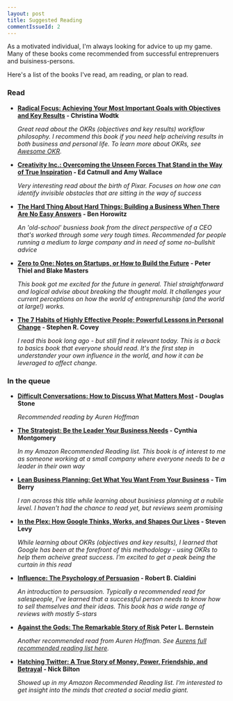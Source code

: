 ```yaml
---
layout: post
title: Suggested Reading
commentIssueId: 2
---
```


As a motivated individual, I'm always looking for advice to up my game. Many of these books come recommended from successful entreprenuers and buisiness-persons.

Here's a list of the books I've read, am reading, or plan to read.

### Read

* **[Radical Focus: Achieving Your Most Important Goals with Objectives and Key Results](http://amzn.to/2q8v7Ql) - Christina Wodtk**

	*Great read about the OKRs (objectives and key results) workflow philosophy. I recommend this book if you need help acheiving results in both business and personal life. To learn more about OKRs, see [Awesome OKR](https://github.com/domenicosolazzo/awesome-okr).*

* **[Creativity Inc.: Overcoming the Unseen Forces That Stand in the Way of True Inspiration](http://amzn.to/2EtetxN) - Ed Catmull and Amy Wallace**

	*Very interesting read about the birth of Pixar. Focuses on how one can identify invisible obstacles that are sitting in the way of success*

* **[The Hard Thing About Hard Things: Building a Business When There Are No Easy Answers](http://amzn.to/2CC0nK3) - Ben Horowitz**

	*An 'old-school' busniess book from the direct perspective of a CEO that's worked through some very tough times. Recommended for people running a medium to large company and in need of some no-bullshit advice*

* **[Zero to One: Notes on Startups, or How to Build the Future](http://amzn.to/2ErdYEF) - Peter Thiel and Blake Masters**

	*This book got me excited for the future in general. Thiel straightforward and logical advise about breaking the thought mold. It challenges your current perceptions on how the world of entreprenurship (and the world at large!) works.*

* **[The 7 Habits of Highly Effective People: Powerful Lessons in Personal Change](http://amzn.to/2lAuDwK) - Stephen R. Covey**

	*I read this book long ago - but still find it relevant today. This is a back to basics book that everyone should read. It's the first step in understander your own influence in the world, and how it can be leveraged to affect change.*

### In the queue

* **[Difficult Conversations: How to Discuss What Matters Most](http://amzn.to/2CzA872) - Douglas Stone**

	*Recommended reading by Auren Hoffman*

* **[The Strategist: Be the Leader Your Business Needs](http://amzn.to/2CrIbFn) - Cynthia Montgomery**

	*In my Amazon Recommended Reading list. This book is of interest to me as someone working at a small company where everyone needs to be a leader in their own way*

* **[Lean Business Planning: Get What You Want From Your Business](http://amzn.to/2qbum96) - Tim Berry**

	*I ran across this title while learning about businiess planning at a nubile level. I haven't had the chance to read yet, but reviews seem promising*

* **[In the Plex: How Google Thinks, Works, and Shapes Our Lives](http://amzn.to/2CmPv63) - Steven Levy**

	*While learning about OKRs (objectives and key results), I learned that Google has been at the forefront of this methodology - using OKRs to help them acheive great success. I'm excited to get a peak being the curtain in this read*

* **[Influence: The Psychology of Persuasion](http://amzn.to/2q8zf2N) - Robert B. Cialdini**

	*An introduction to persuasion. Typically a recommended read for salespeople, I've learned that a successful person needs to know how to sell themselves and their ideas. This book has a wide range of reviews with mostly 5-stars*

* **[Against the Gods: The Remarkable Story of Risk](http://amzn.to/2qbu8yP) Peter L. Bernstein** 

	*Another recommended read from Auren Hoffman. See [Aurens full recommended reading list here](http://blog.summation.net/2013/03/my-reading-list.html).*

* **[Hatching Twitter: A True Story of Money, Power, Friendship, and Betrayal](http://amzn.to/2C52Prp) - Nick Bilton**

	*Showed up in my Amazon Recommended Reading list. I'm interested to get insight into the minds that created a social media giant.*